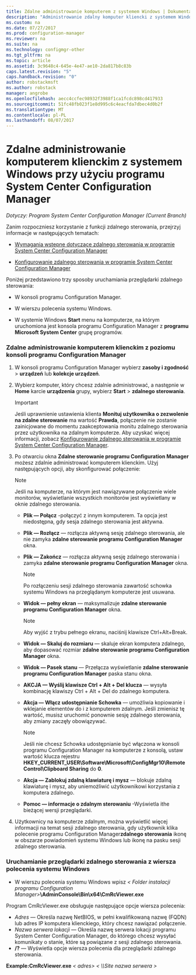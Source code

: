 ```yaml
---
title: Zdalne administrowanie komputerem z systemem Windows | Dokumentacja firmy Microsoft
description: "Administrowanie zdalny komputer kliencki z systemem Windows przy użyciu programu System Center Configuration Manager."
ms.custom: na
ms.date: 07/27/2017
ms.prod: configuration-manager
ms.reviewer: na
ms.suite: na
ms.technology: configmgr-other
ms.tgt_pltfrm: na
ms.topic: article
ms.assetid: 3c9648c4-645e-4e47-ae10-2da817b8c83b
caps.latest.revision: "5"
caps.handback.revision: "0"
author: robstackmsft
ms.author: robstack
manager: angrobe
ms.openlocfilehash: aecc4ccfec98932f3988f1ca1fcdc898cd417933
ms.sourcegitcommit: 51fc48fb023f1e8d995c6c4eacfda7dbec4d0b2f
ms.translationtype: MT
ms.contentlocale: pl-PL
ms.lasthandoff: 08/07/2017
---
```

# <a name="how-to-remotely-administer-a-windows-client-computer-by-using-system-center-configuration-manager"></a>Zdalne administrowanie komputerem klienckim z systemem Windows przy użyciu programu System Center Configuration Manager

*Dotyczy: Program System Center Configuration Manager (Current Branch)*

Zanim rozpoczniesz korzystanie z funkcji zdalnego sterowania, przejrzyj informacje w następujących tematach:  

-   [Wymagania wstępne dotyczące zdalnego sterowania w programie System Center Configuration Manager](../../../../core/clients/manage/remote-control/prerequisites-for-remote-control.md)  

-   [Konfigurowanie zdalnego sterowania w programie System Center Configuration Manager](../../../../core/clients/manage/remote-control/configuring-remote-control.md)  

Poniżej przedstawiono trzy sposoby uruchamiania przeglądarki zdalnego sterowania:  

-   W konsoli programu Configuration Manager.  

-   W wierszu polecenia systemu Windows.  

-   W systemie Windows **Start** menu na komputerze, na którym uruchomiona jest konsola programu Configuration Manager z **programu Microsoft System Center** grupę programów.  

### <a name="to-remotely-administer-a-client-computer-from-the-configuration-manager-console"></a>Zdalne administrowanie komputerem klienckim z poziomu konsoli programu Configuration Manager  

1.  W konsoli programu Configuration Manager wybierz **zasoby i zgodność** > **urządzeń** lub **kolekcje urządzeń**.  

3.  Wybierz komputer, który chcesz zdalnie administrować, a następnie w **Home** karcie **urządzenia** grupy, wybierz **Start** > **zdalnego sterowania**.  

    > [!IMPORTANT]  
    >  Jeśli uprawnienie ustawienia klienta **Monituj użytkownika o zezwolenie na zdalne sterowanie** ma wartość **Prawda**, połączenie nie zostanie zainicjowane do momentu zaakceptowania monitu zdalnego sterowania przez użytkownika na zdalnym komputerze. Aby uzyskać więcej informacji, zobacz [Konfigurowanie zdalnego sterowania w programie System Center Configuration Manager](../../../../core/clients/manage/remote-control/configuring-remote-control.md).  

4.  Po otwarciu okna **Zdalne sterowanie programu Configuration Manager** możesz zdalnie administrować komputerem klienckim. Użyj następujących opcji, aby skonfigurować połączenie:  

    > [!NOTE]  
    >  Jeśli na komputerze, na którym jest nawiązywane połączenie wiele monitorów, wyświetlanie wszystkich monitorów jest wyświetlany w oknie zdalnego sterowania.  

    -   **Plik — Połącz** -połączyć z innym komputerem. Ta opcja jest niedostępna, gdy sesja zdalnego sterowania jest aktywna.  

    -   **Plik — Rozłącz** — rozłącza aktywną sesję zdalnego sterowania, ale nie zamyka **zdalne sterowanie programu Configuration Manager** okna.  

    -   **Plik — Zakończ** — rozłącza aktywną sesję zdalnego sterowania i zamyka **zdalne sterowanie programu Configuration Manager** okna.  

        > [!NOTE]  
        >  Po rozłączeniu sesji zdalnego sterowania zawartość schowka systemu Windows na przeglądanym komputerze jest usuwana.  

    -   **Widok — pełny ekran** — maksymalizuje **zdalne sterowanie programu Configuration Manager** okna.  

        > [!NOTE]  
        >  Aby wyjść z trybu pełnego ekranu, naciśnij klawisze Ctrl+Alt+Break.  

    -   **Widok — Skaluj do rozmiaru** — skaluje ekran komputera zdalnego, aby dopasować rozmiar **zdalne sterowanie programu Configuration Manager** okna.  

    -   **Widok — Pasek stanu** — Przełącza wyświetlanie **zdalne sterowanie programu Configuration Manager** paska stanu okna.  

    -   **AKCJA — Wyślij klawisze Ctrl + Alt + Del klucza** — wysyła kombinację klawiszy Ctrl + Alt + Del do zdalnego komputera.  

    -   **Akcja — Włącz udostępnianie Schowka** — umożliwia kopiowanie i wklejanie elementów do i z komputerem zdalnym. Jeśli zmienisz tę wartość, musisz uruchomić ponownie sesję zdalnego sterowania, aby zmiany zaczęły obowiązywać.  

        > [!NOTE]  
        >  Jeśli nie chcesz Schowka udostępnianie być włączona w konsoli programu Configuration Manager na komputerze z konsolą, ustaw wartość klucza rejestru **HKEY_CURRENT_USER\Software\Microsoft\ConfigMgr10\Remote Control\Clipboard Sharing** do **0**.  

    -   **Akcja — Zablokuj zdalną klawiaturę i mysz** — blokuje zdalną klawiaturę i mysz, aby uniemożliwić użytkownikowi korzystania z komputera zdalnego.  

    -   **Pomoc — informacje o zdalnym sterowaniu** -Wyświetla ithe bieżącej wersji przeglądarki.  

5.  Użytkownicy na komputerze zdalnym, można wyświetlić więcej informacji na temat sesji zdalnego sterowania, gdy użytkownik klika polecenie programu Configuration Manager**zdalnego sterowania** ikonę w obszarze powiadomień systemu Windows lub ikonę na pasku sesji zdalnego sterowania.  

### <a name="to-start-the-remote-control-viewer-from-the-windows-command-line"></a>Uruchamianie przeglądarki zdalnego sterowania z wiersza polecenia systemu Windows  

-   W wierszu polecenia systemu Windows wpisz *< Folder instalacji programu Configuration Manager\>***\AdminConsole\Bin\x64\CmRcViewer.exe**  

Program CmRcViewer.exe obsługuje następujące opcje wiersza polecenia:  

- *Adres* — Określa nazwę NetBIOS, w pełni kwalifikowaną nazwę (FQDN) lub adres IP komputera klienckiego, który chcesz nawiązać połączenie.
- *Nazwa serwera lokacji* — Określa nazwę serwera lokacji programu System Center Configuration Manager, do którego chcesz wysyłać komunikaty o stanie, które są powiązane z sesji zdalnego sterowania.
- **/?** — Wyświetla opcje wiersza polecenia dla przeglądarki zdalnego sterowania.  
     
**Example:CmRcViewer.exe** *< adres\>*   *< \\\Site nazwa serwera >*  
